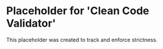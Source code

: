 ﻿# Placeholder for 'Clean Code Validator'
This placeholder was created to track and enforce strictness.
